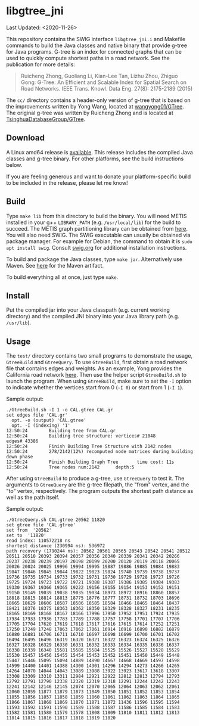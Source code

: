# libgtree_jni

Last Updated: <2020-11-26>

This repository contains the SWIG interface `libgtree_jni.i` and Makefile
commands to build the Java classes and native binary that provide g-tree for
Java programs. G-tree is an index for connected graphs that can be used to
quickly compute shortest paths in a road network. See the publication for more
details:

> Ruicheng Zhong, Guoliang Li, Kian-Lee Tan, Lizhu Zhou, Zhiguo Gong: G-Tree: An Efficient and Scalable Index for Spatial Search on Road Networks. IEEE Trans. Knowl. Data Eng. 27(8): 2175-2189 (2015)

The `cc/` directory contains a header-only version of g-tree that is based on
the improvements written by Yong Wang, located at
[wangyong01/GTree](https://github.com/wangyong01/GTree). The original g-tree
was written by Ruicheng Zhong and is located at
[TsinghuaDatabaseGroup/GTree](https://github.com/TsinghuaDatabaseGroup/GTree).

## Download

A Linux amd64 release is
[available](https://github.com/jamjpan/libgtree_jni_native/releases).  This
release includes the compiled Java classes and g-tree binary. For
other platforms, see the build instructions below.

If you are feeling generous and want to donate your platform-specific
build to be included in the release, please let me know!

## Build

Type `make lib` from this directory to build the binary. You will need METIS
installed in your g++ `LIBRARY_PATH` (e.g. `/usr/local/lib`) for the build to
succeed. The METIS graph partitioning library can be obtained from
[here](http://glaros.dtc.umn.edu/gkhome/metis/metis/overview). You will also
need SWIG. The SWIG executable can usually be obtained via package manager.
For example for Debian, the command to obtain it is `sudo apt install swig`.
Consult [swig.org](http://www.swig.org) for additional installation
instructions.

To build and package the Java classes, type `make jar`. Alternatively use
Maven. See [here](https://github.com/jamjpan/libgtree_jni) for the Maven
artifact.

To build everything all at once, just type `make`.

## Install

Put the compiled jar into your Java classpath (e.g. current working directory)
and the compiled JNI binary into your Java library path (e.g. `/usr/lib`).

## Usage

The `test/` directory contains two small programs to demonstrate the usage,
`GtreeBuild` and `GtreeQuery`.  To use `GtreeBuild`, first obtain a road
network file that contains edges and weights. As an example, Yong provides the
California road network
[here](https://github.com/wangyong01/GTree/blob/master/GraphTree/data/CAL.gr).
Then use the helper script `GtreeBuild.sh` to launch the program.  When using
`GtreeBuild`, make sure to set the `-I` option to indicate whether the vertices
start from 0 (`-I 0`) or start from 1 (`-I 1`).

Sample output:
```
./GtreeBuild.sh -I 1 -o CAL.gtree CAL.gr
set edges file 'CAL.gr'
  opt. -o (output) 'CAL.gtree'
  opt. -I (indexing) '1'
12:50:24        Building tree from CAL.gr
12:50:24        Building tree structure: vertices# 21048         edges# 43386
12:50:24        Finish Building Tree Structure with 2142 nodes
12:50:24        278/2142(12%) recomputed node matrices during building down phase
12:50:24        Finish Building Graph Tree       time cost: 11s
12:50:24        Tree nodes num:2142      depth:5
```

After using `GtreeBuild` to produce a g-tree, use `GtreeQuery` to test
it. The arguments to `GtreeQuery` are the g-tree filepath, the "from"
vertex, and the "to" vertex, respectively. The program outputs the
shortest path distance as well as the path itself.

Sample output:
```
./GtreeQuery.sh CAL.gtree 20562 11820
set gtree file 'CAL.gtree'
set from  '20562'
set to  '11820'
read index: 110572218 ns
shortest distance (230994 ns): 536972
path recovery (1790244 ns): 20562 20561 20565 20543 20542 20541 20512 20511 20510 20393 20394 20357 20356 20340 20339 20341 20342 20266 20237 20238 20239 20197 20198 20199 20200 20120 20119 20118 20065 20026 20024 20025 19996 19994 19995 19887 19886 19885 19884 19883 19847 19846 19845 19844 19822 19823 19824 19740 19739 19738 19737 19736 19735 19734 19733 19732 19731 19730 19729 19728 19727 19726 19725 19724 19723 19722 19721 19388 19387 19386 19385 19384 19383 19330 19367 19366 19365 19222 19156 19155 19154 19153 19152 19151 19150 19149 19039 19038 19035 19034 18973 18972 18916 18860 18857 18818 18815 18814 18813 18775 18776 18777 18731 18732 18703 18696 18665 18629 18606 18587 18586 18585 18584 18466 18465 18464 18437 18421 18376 18375 18363 18362 18350 18329 18328 18327 18231 18235 18165 18169 18168 18167 18166 17996 17950 17952 17951 17924 17935 17934 17933 17936 17783 17789 17788 17757 17758 17701 17707 17706 17705 17704 17620 17619 17618 17617 17616 17615 17614 17252 17251 17250 17249 17248 17063 17062 17061 16914 16916 16890 16882 16879 16880 16881 16706 16711 16710 16697 16698 16699 16700 16701 16702 16494 16495 16496 16319 16320 16321 16322 16323 16324 16325 16326 16327 16328 16329 16330 16331 16332 16333 16334 16335 16336 16337 16338 16339 16340 15581 15585 15584 15525 15526 15527 15528 15529 15530 15457 15456 15455 15454 15453 15452 15451 15450 15449 15448 15447 15446 15095 15094 14889 14890 14667 14668 14669 14597 14598 14599 14400 14401 14388 14300 14301 14296 14294 14273 14266 14265 14264 14070 14044 14043 13989 13988 13922 13923 13617 13618 13307 13308 13309 13310 13311 12984 12921 12922 12812 12813 12794 12793 12792 12791 12790 12338 12320 12319 12318 12291 12244 12242 12243 12241 12142 12146 12145 12074 12070 12065 12064 12063 12062 12061 12060 12059 11877 11879 11873 11849 11850 11851 11852 11853 11854 11855 11856 11857 11858 11859 11860 11861 11862 11863 11864 11865 11866 11867 11868 11869 11870 11871 11872 11436 11596 11595 11594 11593 11592 11591 11590 11589 11588 11587 11586 11585 11584 11583 11582 11581 11580 11579 11578 11808 11809 11810 11811 11812 11813 11814 11815 11816 11817 11818 11819 11820
```
